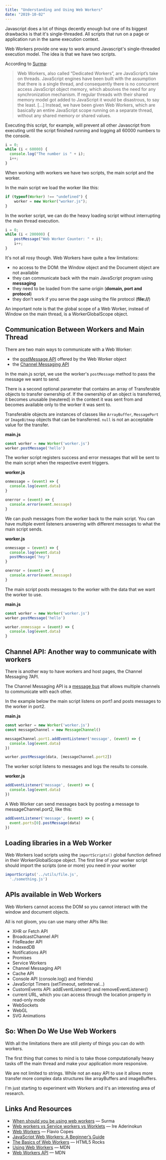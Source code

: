 ```yaml
---
title: "Understanding and Using Web Workers"
date: "2019-10-02"
---
```


Javascript does a lot of things decently enough but one of its biggest drawbacks is that it's single-threaded. All scripts that run on a page or application run in the same execution context.

Web Workers provide one way to work around Javascript's single-threaded execution model. The idea is that we have two scripts.

According to [Surma](https://dassur.ma/things/when-workers/):

> Web Workers, also called “Dedicated Workers”, are JavaScript’s take on threads. JavaScript engines have been built with the assumption that there is a single thread, and consequently there is no concurrent access JavaScript object memory, which absolves the need for any synchronization mechanism. If regular threads with their shared memory model got added to JavaScript it would be disastrous, to say the least. \[...\] Instead, we have been given Web Workers, which are basically an entire JavaScript scope running on a separate thread, without any shared memory or shared values.

Executing this script, for example, will prevent all other Javascript from executing until the script finished running and logging all 60000 numbers to the console.

```js
i = 0;
while (i < 60000) {
  console.log("The number is " + i);
  i++;
}
```

When working with workers we have two scripts, the main script and the worker.

In the main script we load the worker like this:

```js
if (typeof(Worker) !== "undefined") {
    worker = new Worker("worker.js");
}
```

In the worker script, we can do the heavy loading script without interrupting the main thread execution.

```js
i = 0;
while (i < 200000) {
    postMessage("Web Worker Counter: " + i);
    i++;
}
```

It's not all rosy though. Web Workers have quite a few limitations:

- no access to the DOM: the Window object and the Document object are not available
- they can communicate back with the main JavaScript program using **messaging**
- they need to be loaded from the same origin (**domain, port and protocol**)
- they don’t work if you serve the page using the file protocol (**file://**)

An important note is that the global scope of a Web Worker, instead of Window on the main thread, is a WorkerGlobalScope object.

## Communication Between Workers and Main Thread

There are two main ways to communicate with a Web Worker:

- the [postMessage API](https://developer.mozilla.org/en-US/docs/Web/API/Worker/postMessage) offered by the Web Worker object
- the [Channel Messaging API](https://developer.mozilla.org/en-US/docs/Web/API/Channel_Messaging_API)

In the main.js script, we use the worker's `postMessage` method to pass the message we want to send.

There is a second optional parameter that contains an array of Transferable objects to transfer ownership of. If the ownership of an object is transferred, it becomes unusable (neutered) in the context it was sent from and becomes available only to the worker it was sent to.

Transferable objects are instances of classes like `ArrayBuffer`, `MessagePort` or `ImageBitmap` objects that can be transferred. `null` is not an acceptable value for the transfer.

**main.js**

```js
const worker = new Worker('worker.js')
worker.postMessage('hello')
```

The worker script registers success and error messages that will be sent to the main script when the respective event triggers.

**worker.js**

```js
onmessage = (event) => {
  console.log(event.data)
}

onerror = (event) => {
  console.error(event.message)
}
```

We can push messages from the worker back to the main script. You can have multiple event listeners answering with different messages to what the main script sends.

**worker.js**

```js
onmessage = (event) => {
  console.log(event.data)
  postMessage('hey')
}

onerror = (event) => {
  console.error(event.message)
}
```

The main script posts messages to the worker with the data that we want the worker to use.

**main.js**

```js
const worker = new Worker('worker.js')
worker.postMessage('hello')

worker.onmessage = (event) => {
  console.log(event.data)
}
```

## Channel API: Another way to communicate with workers

There is another way to have workers and host pages, the Channel Messaging 7API.

The Channel Messaging API is a [message bus](https://www.enterpriseintegrationpatterns.com/patterns/messaging/MessageBus.html) that allows multiple channels to communicate with each other.

In the example below the main script listens on port1 and posts messages to the worker in port2.

**main.js**

```js
const worker = new Worker('worker.js')
const messageChannel = new MessageChannel()

messageChannel.port1.addEventListener('message', (event) => {
  console.log(event.data)
})

worker.postMessage(data, [messageChannel.port2])
```

The worker script listens to messages and logs the results to console.

**worker.js**

```js
addEventListener('message', (event) => {
  console.log(event.data)
})
```

A Web Worker can send messages back by posting a message to messageChannel.port2, like this:

```js
addEventListener('message', (event) => {
  event.ports[0].postMessage(data)
})
```

## Loading libraries in a Web Worker

Web Workers load scripts using the `importScripts()` global function defined in their WorkerGlobalScope object. The first line of your worker script should import the scripts (one or more) you need in your worker

```js
importScripts('../utils/file.js',
  './something.js')
```

## APIs available in Web Workers

Web Workers cannot access the DOM so you cannot interact with the window and document objects.

All is not gloom, you can use many other APIs like:

- XHR or Fetch API
- BroadcastChannel API
- FileReader API
- IndexedDB
- Notifications API
- Promises
- Service Workers
- Channel Messaging API
- Cache API
- Console API (console.log() and friends)
- JavaScript Timers (setTimeout, setInterval…)
- CustomEvents API: addEventListener() and removeEventListener()
- current URL, which you can access through the location property in read-only mode
- WebSockets
- WebGL
- SVG Animations

## So: When Do We Use Web Workers

With all the limitations there are still plenty of things you can do with workers.

The first thing that comes to mind is to take those computationally heavy tasks off the main thread and make your application more responsive.

We are not limited to strings. While not an easy API to use it allows more transfer more complex data structures like arrayBuffers and imageBuffers.

I'm just starting to experiment with Workers and it's an interesting area of research.

## Links And Resources

- [When should you be using web workers](https://dassur.ma/things/when-workers/) — Surma
- [Web workers vs Service workers vs Worklets](https://bitsofco.de/web-workers-vs-service-workers-vs-worklets/) — Ire Aderinokun
- [Web Workers](https://flaviocopes.com/web-workers/) — Flavio Copes
- [JavaScript Web Workers: A Beginner’s Guide](https://www.sitepoint.com/javascript-web-workers/)
- [The Basics of Web Workers](https://www.html5rocks.com/en/tutorials/workers/basics/) — HTML5 Rocks
- [Using Web Workers](https://developer.mozilla.org/en-US/docs/Web/API/Web_Workers_API/Using_web_workers) — MDN
- [Web Workers API](https://developer.mozilla.org/en-US/docs/Web/API/Web_Workers_API) — MDN
